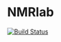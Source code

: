 # NMRlab

[![Build Status](https://github.com/marcel.utz/NMRlab.jl/actions/workflows/CI.yml/badge.svg?branch=main)](https://github.com/marcel.utz/NMRlab.jl/actions/workflows/CI.yml?query=branch%3Amain)
